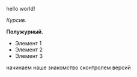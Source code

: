 hello world!

*Курсив.*

**Полужурный.**

* Элемент 1
* Элемент 2
* Элемент 3

начинаем наше знакомство сконтролем версий
